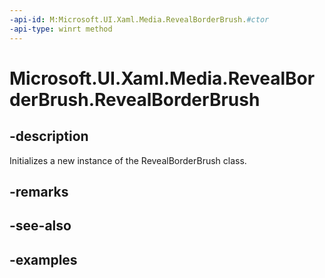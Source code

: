 ```yaml
---
-api-id: M:Microsoft.UI.Xaml.Media.RevealBorderBrush.#ctor
-api-type: winrt method
---
```


<!-- Method syntax.
public RevealBorderBrush.RevealBorderBrush()
-->

# Microsoft.UI.Xaml.Media.RevealBorderBrush.RevealBorderBrush

## -description

Initializes a new instance of the RevealBorderBrush class.

## -remarks

## -see-also

## -examples

